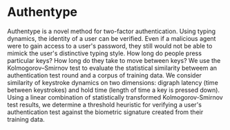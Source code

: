 # Authentype

Authentype is a novel method for two-factor authentication. Using typing dynamics, the identity of a user can be verified. Even if a malicious agent were to gain access to a user's password, they still would not be able to mimick the user's distinctive typing style. How long do people press particular keys? How long do they take to move between keys? We use the Kolmogorov–Smirnov test to evaluate the statistical similarity betweem an authentication test round and a corpus of training data. We consider similarity of keystroke dynamics on two dimensions: digraph latency (time between keystrokes) and hold time (length of time a key is pressed down). Using a linear combination of statistically transformed Kolmogorov-Smirnov test results, we determine a threshold heuristic for verifying a user's authentication test against the biometric signature created from their training data.
